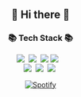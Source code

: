 <h2 align="center">👋 Hi there 👋</h2>

<h3 align="center">📚 Tech Stack 📚</h3>
<p align="center">
  <img src="https://img.shields.io/badge/React-007396?style=flat-square&logo=React&logoColor=white"/></a>&nbsp
  <img src="https://img.shields.io/badge/Next.js-3766AB?style=flat-square&logo=Next.js&logoColor=white"/></a>&nbsp 
  <img src="https://img.shields.io/badge/Javascript-ffb13b?style=flat-square&logo=javascript&logoColor=white"/>
    <img src="https://img.shields.io/badge/TypeScript-3178C6?style=flat-square&logo=TypeScript&logoColor=white"/></a>&nbsp 
</a>&nbsp 
  <br>
  <img src="https://img.shields.io/badge/style-component-6DB33F?style=flat-square&logo=style-component&logoColor=white"/></a>&nbsp
  <img src="https://img.shields.io/badge/Tailwind-6DB33F?style=flat-square&logo=Tailwind&logoColor=white"/></a>&nbsp 
  <img src="https://img.shields.io/badge/Recoil-339933?style=flat-square&logo=Recoil&logoColor=white"/></a>&nbsp
  <br>
</p>


<div align="center" style="text-align:center">
    
[![Spotify](https://spotify-github-readme.vercel.app/api/spotify)](https://open.spotify.com/artist/66CXWjxzNUsdJxJ2JdwvnR)
    
</div>
